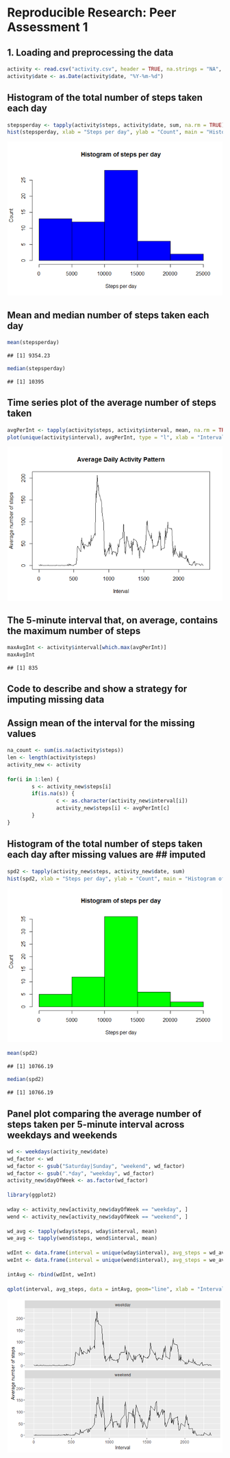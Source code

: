 # Reproducible Research: Peer Assessment 1


## 1. Loading and preprocessing the data

```r
activity <- read.csv("activity.csv", header = TRUE, na.strings = "NA", stringsAsFactors = FALSE)
activity$date <- as.Date(activity$date, "%Y-%m-%d")
```

## Histogram of the total number of steps taken each day

```r
stepsperday <- tapply(activity$steps, activity$date, sum, na.rm = TRUE)
hist(stepsperday, xlab = "Steps per day", ylab = "Count", main = "Histogram of steps per day", col = "blue")
```

![](PA1_template_files/figure-html/unnamed-chunk-2-1.png)

## Mean and median number of steps taken each day

```r
mean(stepsperday)
```

```
## [1] 9354.23
```

```r
median(stepsperday)
```

```
## [1] 10395
```

## Time series plot of the average number of steps taken

```r
avgPerInt <- tapply(activity$steps, activity$interval, mean, na.rm = TRUE)
plot(unique(activity$interval), avgPerInt, type = "l", xlab = "Interval", ylab = "Average number of steps", main = "Average Daily Activity Pattern")
```

![](PA1_template_files/figure-html/unnamed-chunk-4-1.png)

## The 5-minute interval that, on average, contains the maximum number of steps

```r
maxAvgInt <- activity$interval[which.max(avgPerInt)]
maxAvgInt
```

```
## [1] 835
```

## Code to describe and show a strategy for imputing missing data
## Assign mean of the interval for the missing values

```r
na_count <- sum(is.na(activity$steps))
len <- length(activity$steps)
activity_new <- activity

for(i in 1:len) {
        s <- activity_new$steps[i]
        if(is.na(s)) {
                c <- as.character(activity_new$interval[i])
                activity_new$steps[i] <- avgPerInt[c]
        }
}
```

## Histogram of the total number of steps taken each day after missing values are ## imputed

```r
spd2 <- tapply(activity_new$steps, activity_new$date, sum)
hist(spd2, xlab = "Steps per day", ylab = "Count", main = "Histogram of steps per day", col = "green")
```

![](PA1_template_files/figure-html/unnamed-chunk-7-1.png)

```r
mean(spd2)
```

```
## [1] 10766.19
```

```r
median(spd2)
```

```
## [1] 10766.19
```

## Panel plot comparing the average number of steps taken per 5-minute interval across weekdays and weekends

```r
wd <- weekdays(activity_new$date)
wd_factor <- wd
wd_factor <- gsub("Saturday|Sunday", "weekend", wd_factor)
wd_factor <- gsub(".*day", "weekday", wd_factor)
activity_new$dayOfWeek <- as.factor(wd_factor)

library(ggplot2)

wday <- activity_new[activity_new$dayOfWeek == "weekday", ]
wend <- activity_new[activity_new$dayOfWeek == "weekend", ]

wd_avg <- tapply(wday$steps, wday$interval, mean)
we_avg <- tapply(wend$steps, wend$interval, mean)

wdInt <- data.frame(interval = unique(wday$interval), avg_steps = wd_avg, dayOfWeek = rep("weekday", length(wd_avg)))
weInt <- data.frame(interval = unique(wend$interval), avg_steps = we_avg, dayOfWeek = rep("weekend", length(we_avg)))

intAvg <- rbind(wdInt, weInt)

qplot(interval, avg_steps, data = intAvg, geom="line", xlab = "Interval", ylab = "Average number of steps") + facet_wrap(~dayOfWeek, ncol=1)
```

![](PA1_template_files/figure-html/unnamed-chunk-8-1.png)
